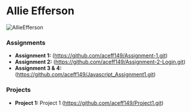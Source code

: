 # Allie Efferson
![AllieEfferson](https://github.com/user-attachments/assets/3367aab9-19d5-4f80-a574-1801f7e20b82) 


### Assignments 
- **Assignment 1:** (https://github.com/aceff149/Assignment-1.git)
- **Assignment 2:** (https://github.com/aceff149/Assignment-2-Login.git)
- **Assignment 3 & 4:** (https://github.com/aceff149/Javascript_Assignment1.git)

### Projects
  - **Project 1:** Project 1 (https://github.com/aceff149/Project1.git)

